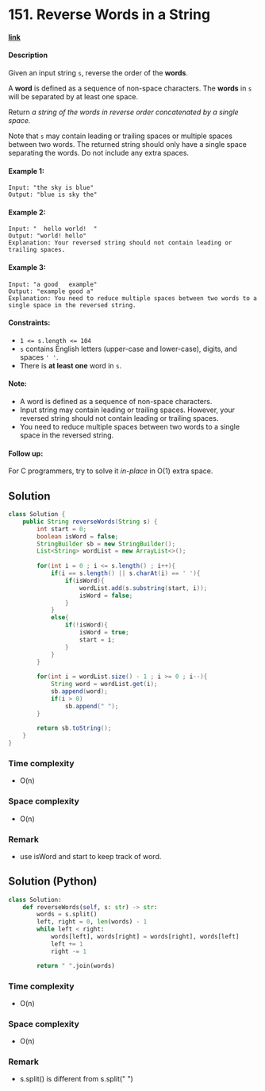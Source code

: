 # 151. Reverse Words in a String

#### [link](https://leetcode.com/problems/reverse-words-in-a-string/)

#### Description
Given an input string `s`, reverse the order of the **words**.

A **word** is defined as a sequence of non-space characters. The **words** in `s` will be separated by at least one space.

Return *a string of the words in reverse order concatenated by a single space.*

Note that `s` may contain leading or trailing spaces or multiple spaces between two words. The returned string should only have a single space separating the words. Do not include any extra spaces.

#### Example 1:
```
Input: "the sky is blue"
Output: "blue is sky the"
```
#### Example 2:
```
Input: "  hello world!  "
Output: "world! hello"
Explanation: Your reversed string should not contain leading or trailing spaces.
```
#### Example 3:
```
Input: "a good   example"
Output: "example good a"
Explanation: You need to reduce multiple spaces between two words to a single space in the reversed string.
```

#### Constraints:
* `1 <= s.length <= 104`
* `s` contains English letters (upper-case and lower-case), digits, and spaces `' '`.
* There is **at least one** word in `s`.

#### Note:
* A word is defined as a sequence of non-space characters.
* Input string may contain leading or trailing spaces. However, your reversed string should not contain leading or trailing spaces.
* You need to reduce multiple spaces between two words to a single space in the reversed string.

#### Follow up:
For C programmers, try to solve it *in-place* in O(1) extra space.

## Solution
```java
class Solution {
    public String reverseWords(String s) {
        int start = 0;
        boolean isWord = false;
        StringBuilder sb = new StringBuilder();
        List<String> wordList = new ArrayList<>();
        
        for(int i = 0 ; i <= s.length() ; i++){
            if(i == s.length() || s.charAt(i) == ' '){
                if(isWord){
                    wordList.add(s.substring(start, i));
                    isWord = false;
                }
            }
            else{
                if(!isWord){
                    isWord = true;
                    start = i;
                }
            }
        }
        
        for(int i = wordList.size() - 1 ; i >= 0 ; i--){
            String word = wordList.get(i);
            sb.append(word);
            if(i > 0)
                sb.append(" ");
        }
        
        return sb.toString();
    }
}
```
### Time complexity
* O(n)
### Space complexity
* O(n)
### Remark
* use isWord and start to keep track of word.

## Solution (Python)
```Python
class Solution:
    def reverseWords(self, s: str) -> str:
        words = s.split()
        left, right = 0, len(words) - 1
        while left < right:
            words[left], words[right] = words[right], words[left]
            left += 1
            right -= 1

        return " ".join(words)
```
### Time complexity
* O(n)
### Space complexity
* O(n)
### Remark
* s.split() is different from s.split(" ")